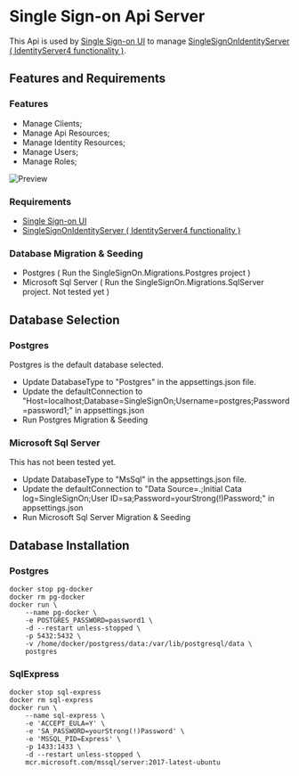 # Single Sign-on Api Server

This Api is used by [Single Sign-on UI](https://github.com/laredoza/SingleSignOnUI) to manage [SingleSignOnIdentityServer ( IdentityServer4 functionality )](https://github.com/laredoza/SingleSignOnIdentityServer).

## Features and Requirements

### Features

- Manage Clients;
- Manage Api Resources;
- Manage Identity Resources;
- Manage Users;
- Manage Roles;


![Preview](https://raw.githubusercontent.com/laredoza/SingleSignOnUI/master/SingleSignOn.gif)

### Requirements
- [Single Sign-on UI](https://github.com/laredoza/SingleSignOnUI)
- [SingleSignOnIdentityServer ( IdentityServer4 functionality )](https://github.com/laredoza/SingleSignOnIdentityServer)

### Database Migration & Seeding
- Postgres ( Run the SingleSignOn.Migrations.Postgres project )
- Microsoft Sql Server ( Run the SingleSignOn.Migrations.SqlServer project. Not tested yet )

## Database Selection

### Postgres

Postgres is the default database selected.

- Update DatabaseType to "Postgres" in the appsettings.json file.
- Update the defaultConnection to "Host=localhost;Database=SingleSignOn;Username=postgres;Password=password1;" in  appsettings.json
- Run Postgres Migration & Seeding 

### Microsoft Sql Server

This has not been tested yet.

- Update DatabaseType to "MsSql" in the appsettings.json file.
- Update the defaultConnection to "Data Source=.;Initial Cata
log=SingleSignOn;User ID=sa;Password=yourStrong(!)Password;" in appsettings.json
- Run Microsoft Sql Server Migration & Seeding 

## Database Installation

### Postgres

```
docker stop pg-docker 
docker rm pg-docker 
docker run \
	--name pg-docker \
	-e POSTGRES_PASSWORD=password1 \
	-d --restart unless-stopped \
	-p 5432:5432 \
	-v /home/docker/postgress/data:/var/lib/postgresql/data \
	postgres
```

### SqlExpress
```
docker stop sql-express 
docker rm sql-express 
docker run \
	--name sql-express \
	-e 'ACCEPT_EULA=Y' \
	-e 'SA_PASSWORD=yourStrong(!)Password' \
	-e 'MSSQL_PID=Express' \
	-p 1433:1433 \
	-d --restart unless-stopped \
	mcr.microsoft.com/mssql/server:2017-latest-ubuntu
```
